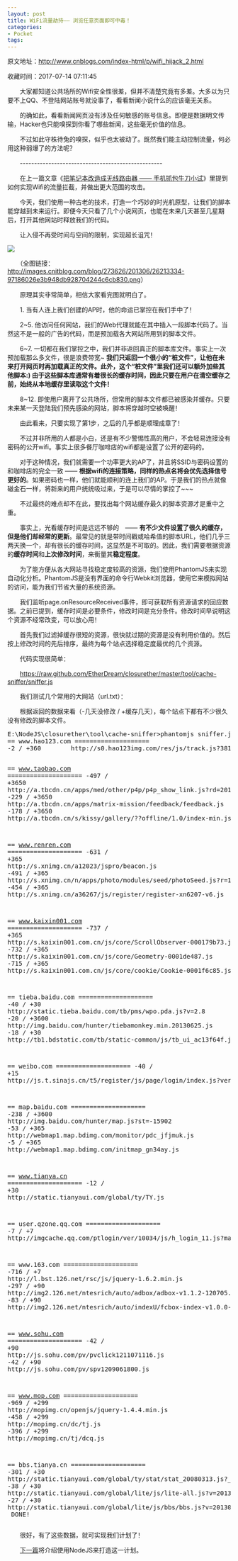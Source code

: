 ```yaml
---
layout: post
title: WiFi流量劫持—— 浏览任意页面即可中毒！
categories:
- Pocket
tags:
---
```

原文地址：http://www.cnblogs.com/index-html/p/wifi_hijack_2.html

收藏时间：2017-07-14 07:11:45

<div  lang="zh-cn">
<p nodeIndex="28">　　大家都知道公共场所的Wifi安全性很差，但并不清楚究竟有多差。大多以为只要不上QQ、不登陆网站账号就没事了，看看新闻小说什么的应该毫无关系。</p>
<p nodeIndex="29">　　的确如此，看看新闻网页没有涉及任何敏感的账号信息。即便是数据明文传输，Hacker也只能嗅探到你看了哪些新闻，这些毫无价值的信息。</p>
<p nodeIndex="30">　　不过如此守株待兔的嗅探，似乎也太被动了。既然我们能主动控制流量，何必用这种弱爆了的方法呢？</p>
<p nodeIndex="31">　　--------------------------------------------------</p>
<p nodeIndex="32">　　在上一篇文章《<a href="http://www.cnblogs.com/index-html/archive/2013/05/06/wifi_hijack_1.html" target="_blank" nodeIndex="98">把笔记本改造成无线路由器 —— 手机抓包牛刀小试</a>》里提到如何实现Wifi的流量拦截，并做出更大范围的攻击。</p>
<p nodeIndex="33">　　今天，我们使用一种古老的技术，打造一个巧妙的时光机原型，让我们的脚本能穿越到未来运行。即便今天只看了几个小说网页，也能在未来几天甚至几星期后，打开其他网站时释放我们的代码。</p>
<p nodeIndex="34">　　让入侵不再受时间与空间的限制，实现超长诅咒！</p>

<div id="RIL_IMG_1" class="RIL_IMG"><img src="/media/posts_images/2017-07-14-433569660/1"/></div>

<p nodeIndex="38">　　（全图链接：<a href="http://images.cnitblog.com/blog/273626/201306/26213334-97186026e3b948db928704244c6cb830.png" nodeIndex="100">http://images.cnitblog.com/blog/273626/201306/26213334-97186026e3b948db928704244c6cb830.png</a>）</p>

<p nodeIndex="40">　　原理其实非常简单，相信大家看完图就明白了。</p>
<p nodeIndex="41">　　1. 当有人连上我们创建的AP时，他的命运已掌控在我们手中了！</p>
<p nodeIndex="42">　　2~5. 他访问任何网站，我们的Web代理就能在其中插入一段脚本代码了。当然这不是一般的广告的代码，而是预加载各大网站所用到的脚本文件。</p>
<p nodeIndex="43">　　6~7. 一切都在我们掌控之中，我们并非返回真正的脚本库文件。事实上一次预加载那么多文件，很是浪费带宽~ <strong nodeIndex="101">我们只返回一个很小的“桩文件”，让他在未来打开网页时再加载真正的文件。此外，这个“桩文件”里我们还可以额外加些其他脚本:) 由于这些脚本库通常有着很长的缓存时间，因此只要在用户在清空缓存之前，始终从本地缓存里读取这个文件！</strong></p>
<p nodeIndex="44">　　8~12. 即使用户离开了公共场所，但常用的脚本文件都已被感染并缓存。只要未来某一天登陆我们预先感染的网站，脚本将穿越时空被唤醒！</p>
<p nodeIndex="45">　　由此看来，只要实现了第1步，之后的几乎都是顺理成章了！</p>

<p nodeIndex="47">　　不过并非所用的人都是小白，还是有不少警惕性高的用户，不会轻易连接没有密码的公开wifi。事实上很多餐厅咖啡店的wifi都是设置了公开的密码的。</p>
<p nodeIndex="48">　　对于这种情况，我们就需要一个功率更大的AP了，并且将SSID与密码设置的和咖啡店的完全一致 —— <strong nodeIndex="102">根据wifi的连接策略，同样的热点名将会优先选择信号更好的</strong>。如果密码也一样，他们就能顺利的连上我们的AP。于是我们的热点就像磁金石一样，将新来的用户统统吸过来，于是可以尽情的掌控了~~~</p>

<p nodeIndex="50">　　不过最终的难点却不在此，要找出每个网站缓存最久的脚本资源才是重中之重。</p>
<p nodeIndex="51">　　事实上，光看缓存时间是远远不够的　—— <strong nodeIndex="103">有不少文件设置了很久的缓存，但是他们却经常的更新</strong>。最常见的就是带时间戳或哈希值的脚本URL，他们几乎三两天换一个，却有很长的缓存时间，这显然是不可取的。因此，我们需要根据资源的<strong nodeIndex="104">缓存时间</strong>和<strong nodeIndex="105">上次修改时间</strong>，来衡量其<strong nodeIndex="106">稳定程度</strong>。</p>
<p nodeIndex="52">　　为了能方便从各大网站寻找稳定度较高的资源，我们使用PhantomJS来实现自动化分析。PhantomJS是没有界面的命令行Webkit浏览器，使用它来模拟网站的访问，能为我们节省大量的系统资源。</p>
<p nodeIndex="53">　　我们监听page.onResourceReceived事件，即可获取所有资源请求的回应数据。之前已提到，缓存时间是必要条件，修改时间是充分条件。修改时间早说明这个资源不经常改变，可以放心用！</p>
<p nodeIndex="54">　　首先我们过滤掉缓存很短的资源，很快就过期的资源是没有利用价值的。然后按上修改时间的先后排序，最终为每个站点选择稳定度最优的几个资源。</p>
<p nodeIndex="55">　　代码实现很简单：</p>
<p nodeIndex="56" childisonlyalink="1">　　<a href="https://raw.github.com/EtherDream/closurether/master/tool/cache-sniffer/sniffer.js" target="_blank" nodeIndex="107">https://raw.github.com/EtherDream/closurether/master/tool/cache-sniffer/sniffer.js</a></p>
<p nodeIndex="57">　　我们测试几个常用的大网站（url.txt）：</p>

<p nodeIndex="61">　　根据返回的数据来看（-几天没修改 / +缓存几天），每个站点下都有不少很久没有修改的脚本文件。</p>

<div class="cnblogs_code" nodeIndex="63">
<pre nodeIndex="64">
E:\NodeJS\closurether\tool\cache-sniffer><span nodeIndex="108">phantomjs sniffer.js 
</span>== www.hao123.com ====================
-<span nodeIndex="109">2</span> / +<span nodeIndex="110">360</span>        http:<span nodeIndex="111">//</span><span nodeIndex="112">s0.hao123img.com/res/js/track.js?381633</span>
 
== www.taobao.com ====================
-<span nodeIndex="113">497</span> / +<span nodeIndex="114">3650</span>        http:<span nodeIndex="115">//</span><span nodeIndex="116">a.tbcdn.cn/apps/med/other/p4p/p4p_show_link.js?rd=20120305.js</span>
-<span nodeIndex="117">229</span> / +<span nodeIndex="118">3650</span>        http:<span nodeIndex="119">//</span><span nodeIndex="120">a.tbcdn.cn/apps/matrix-mission/feedback/feedback.js</span>
-<span nodeIndex="121">178</span> / +<span nodeIndex="122">3650</span>        http:<span nodeIndex="123">//</span><span nodeIndex="124">a.tbcdn.cn/s/kissy/gallery/??offline/1.0/index-min.js?t=20130701201313</span>
 
== www.renren.com ====================
-<span nodeIndex="125">631</span> / +<span nodeIndex="126">365</span>        http:<span nodeIndex="127">//</span><span nodeIndex="128">s.xnimg.cn/a12023/jspro/beacon.js</span>
-<span nodeIndex="129">491</span> / +<span nodeIndex="130">365</span>        http:<span nodeIndex="131">//</span><span nodeIndex="132">s.xnimg.cn/n/apps/photo/modules/seed/photoSeed.js?r=1373879537560</span>
-<span nodeIndex="133">454</span> / +<span nodeIndex="134">365</span>        http:<span nodeIndex="135">//</span><span nodeIndex="136">s.xnimg.cn/a36267/js/register/register-xn6207-v6.js</span>
 
== www.kaixin001.com ====================
-<span nodeIndex="137">737</span> / +<span nodeIndex="138">365</span>        http:<span nodeIndex="139">//</span><span nodeIndex="140">s.kaixin001.com.cn/js/core/ScrollObserver-000179b73.js</span>
-<span nodeIndex="141">732</span> / +<span nodeIndex="142">365</span>        http:<span nodeIndex="143">//</span><span nodeIndex="144">s.kaixin001.com.cn/js/core/Geometry-0001de487.js</span>
-<span nodeIndex="145">715</span> / +<span nodeIndex="146">365</span>        http:<span nodeIndex="147">//</span><span nodeIndex="148">s.kaixin001.com.cn/js/core/cookie/Cookie-0001f6c85.js</span>
 
== tieba.baidu.com ====================
-<span nodeIndex="149">40</span> / +<span nodeIndex="150">30</span>        http:<span nodeIndex="151">//</span><span nodeIndex="152">static.tieba.baidu.com/tb/pms/wpo.pda.js?v=2.8</span>
-<span nodeIndex="153">20</span> / +<span nodeIndex="154">3600</span>        http:<span nodeIndex="155">//</span><span nodeIndex="156">img.baidu.com/hunter/tiebamonkey.min.20130625.js</span>
-<span nodeIndex="157">18</span> / +<span nodeIndex="158">30</span>        http:<span nodeIndex="159">//</span><span nodeIndex="160">tb1.bdstatic.com/tb/static-common/js/tb_ui_ac13f64f.js</span>
 
== weibo.com ====================
-<span nodeIndex="161">40</span> / +<span nodeIndex="162">15</span>        http:<span nodeIndex="163">//</span><span nodeIndex="164">js.t.sinajs.cn/t5/register/js/page/login/index.js?version=201307151712</span>
 
== map.baidu.com ====================
-<span nodeIndex="165">238</span> / +<span nodeIndex="166">3600</span>        http:<span nodeIndex="167">//</span><span nodeIndex="168">img.baidu.com/hunter/map.js?st=-15902</span>
-<span nodeIndex="169">53</span> / +<span nodeIndex="170">365</span>        http:<span nodeIndex="171">//</span><span nodeIndex="172">webmap1.map.bdimg.com/monitor/pdc_jfjmuk.js</span>
-<span nodeIndex="173">5</span> / +<span nodeIndex="174">365</span>        http:<span nodeIndex="175">//</span><span nodeIndex="176">webmap1.map.bdimg.com/initmap_gn34ay.js</span>
 
== www.tianya.cn ====================
-<span nodeIndex="177">12</span> / +<span nodeIndex="178">30</span>        http:<span nodeIndex="179">//</span><span nodeIndex="180">static.tianyaui.com/global/ty/TY.js</span>
 
== user.qzone.qq.com ====================
-<span nodeIndex="181">7</span> / +<span nodeIndex="182">7</span>        http:<span nodeIndex="183">//</span><span nodeIndex="184">imgcache.qq.com/ptlogin/ver/10034/js/h_login_11.js?max_age=604800&ptui_identifier=000E0133918D62675822E216CC1D89FE3A9C1A8B432218E564A3DD6F0B</span>
 
== www.<span nodeIndex="185">163</span>.com ====================
-<span nodeIndex="186">716</span> / +<span nodeIndex="187">7</span>        http:<span nodeIndex="188">//</span><span nodeIndex="189">l.bst.126.net/rsc/js/jquery-1.6.2.min.js</span>
-<span nodeIndex="190">297</span> / +<span nodeIndex="191">90</span>        http:<span nodeIndex="192">//</span><span nodeIndex="193">img2.126.net/ntesrich/auto/adbox/adbox-v1.1.2-120705.js</span>
-<span nodeIndex="194">83</span> / +<span nodeIndex="195">90</span>        http:<span nodeIndex="196">//</span><span nodeIndex="197">img2.126.net/ntesrich/auto/indexU/fcbox-index-v1.0.0-130422.js</span>
 
== www.sohu.com ====================
-<span nodeIndex="198">42</span> / +<span nodeIndex="199">90</span>        http:<span nodeIndex="200">//</span><span nodeIndex="201">js.sohu.com/pv/pvclick1211071116.js</span>
-<span nodeIndex="202">42</span> / +<span nodeIndex="203">90</span>        http:<span nodeIndex="204">//</span><span nodeIndex="205">js.sohu.com/pv/spv1209061800.js</span>
 
== www.mop.com ====================
-<span nodeIndex="206">969</span> / +<span nodeIndex="207">299</span>        http:<span nodeIndex="208">//</span><span nodeIndex="209">mopimg.cn/openjs/jquery-1.4.4.min.js</span>
-<span nodeIndex="210">458</span> / +<span nodeIndex="211">299</span>        http:<span nodeIndex="212">//</span><span nodeIndex="213">mopimg.cn/dc/tj.js</span>
-<span nodeIndex="214">396</span> / +<span nodeIndex="215">299</span>        http:<span nodeIndex="216">//</span><span nodeIndex="217">mopimg.cn/tj/dcq.js</span>
 
== bbs.tianya.cn ====================
-<span nodeIndex="218">301</span> / +<span nodeIndex="219">30</span>        http:<span nodeIndex="220">//</span><span nodeIndex="221">static.tianyaui.com/global/ty/stat/stat_20080313.js?_=1373879558250</span>
-<span nodeIndex="222">38</span> / +<span nodeIndex="223">30</span>        http:<span nodeIndex="224">//</span><span nodeIndex="225">static.tianyaui.com/global/lite/js/lite-all.js?v=201306250800</span>
-<span nodeIndex="226">27</span> / +<span nodeIndex="227">30</span>        http:<span nodeIndex="228">//</span><span nodeIndex="229">static.tianyaui.com/global/lite/js/bbs/bbs.js?v=201306250800</span>
<span nodeIndex="230"> 
DONE</span>!
</pre></div>
<p nodeIndex="65">　　很好，有了这些数据，就可实现我们计划了！</p>
<p nodeIndex="66">　　<a href="http://www.cnblogs.com/index-html/p/wifi_hijack_3.html" target="_blank" nodeIndex="231">下一篇</a>将介绍使用NodeJS来打造这一计划。</p>
</div>
